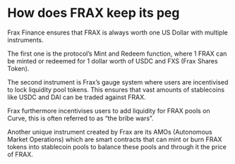 # How does FRAX keep its peg

Frax Finance ensures that FRAX is always worth one US Dollar with multiple instruments.&#x20;

The first one is the protocol’s Mint and Redeem function, where 1 FRAX can be minted or redeemed for 1 dollar worth of USDC and FXS (Frax Shares Token).

The second instrument is Frax’s gauge system where users are incentivised to lock liquidity pool tokens. This ensures that vast amounts of stablecoins like USDC and DAI can be traded against FRAX.&#x20;

Frax furthermore incentivises users to add liquidity for FRAX pools on Curve, this is often referred to as “the bribe wars”.&#x20;

Another unique instrument created by Frax are its AMOs (Autonomous Market Operations) which are smart contracts that can mint or burn FRAX tokens into stablecoin pools to balance these pools and through it the price of FRAX.
